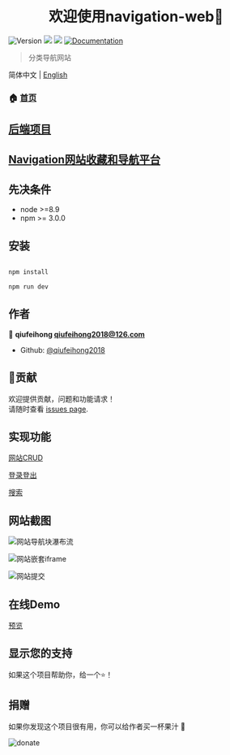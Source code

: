<h1 align="center">欢迎使用navigation-web👋</h1>
<p>
  <img alt="Version" src="https://img.shields.io/badge/version-0.0.1-blue.svg?cacheSeconds=2592000" />
  <img src="https://img.shields.io/badge/node-%3E%3D8.9-blue.svg" />
  <img src="https://img.shields.io/badge/npm-%3E%3D%203.0.0-blue.svg" />
  <a href="http://navigation.qiufeihong.top">
    <img alt="Documentation" src="https://img.shields.io/badge/documentation-yes-brightgreen.svg" target="_blank" />
  </a>
</p>

> 分类导航网站

简体中文 | [English](./README.md)

### 🏠 [首页](http://navigation.qiufeihong.top)

## [后端项目](https://github.com/qiufeihong2018/navigation-server)

## [Navigation网站收藏和导航平台](https://www.qiufeihong.top/technical-summary/navigation/)

## 先决条件

- node >=8.9
- npm >= 3.0.0

## 安装

```sh

npm install

npm run dev

```

## 作者

👤 **qiufeihong <qiufeihong2018@126.com>**

* Github: [@qiufeihong2018](https://github.com/qiufeihong2018)

## 🤝贡献

欢迎提供贡献，问题和功能请求！<br />请随时查看 [issues page](https://github.com/qiufeihong2018/navigation-web/issues).

## 实现功能

[网站CRUD](http://images.qiufeihong.top/nAdd.webm)

[登录登出](http://images.qiufeihong.top/nLogin.webm)

[搜索](http://images.qiufeihong.top/nSearch.webm)


## 网站截图

![网站导航块瀑布流](http://images.qiufeihong.top/n1.png)

![网站嵌套iframe](http://images.qiufeihong.top/n2.png)

![网站提交](http://images.qiufeihong.top/n3.png)

## 在线Demo

[预览](http://navigation.qiufeihong.top)

## 显示您的支持

如果这个项目帮助你，给一个⭐️！

## 捐赠

如果你发现这个项目很有用，你可以给作者买一杯果汁 :tropical_drink:

![donate](http://images.qiufeihong.top/pay.png)

